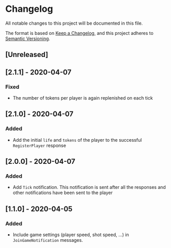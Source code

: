# Changelog

All notable changes to this project will be documented in this file.

The format is based on [Keep a Changelog](https://keepachangelog.com/en/1.0.0/),
and this project adheres to [Semantic Versioning](https://semver.org/spec/v2.0.0.html).

## [Unreleased]

## [2.1.1] - 2020-04-07

### Fixed

- The number of tokens per player is again replenished on each tick

## [2.1.0] - 2020-04-07

### Added

- Add the initial `life` and `tokens` of the player to the successful `RegisterPlayer` response

## [2.0.0] - 2020-04-07

### Added

- Add `Tick` notification. This notification is sent after all the responses and other notifications have been sent to the player

## [1.1.0] - 2020-04-05

### Added

- Include game settings (player speed, shot speed, ...) in `JoinGameNotification` messages.
